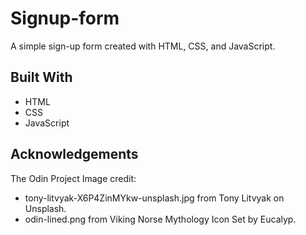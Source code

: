 # Signup-form

A simple sign-up form created with HTML, CSS, and JavaScript.

## Built With

- HTML
- CSS
- JavaScript

## Acknowledgements

The Odin Project
Image credit:

- tony-litvyak-X6P4ZinMYkw-unsplash.jpg from Tony Litvyak on Unsplash.
- odin-lined.png from Viking Norse Mythology Icon Set by Eucalyp.
